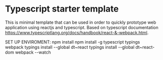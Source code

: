 Typescript starter template
========

This is minimal template that can be used in order to quickly prototype web application using reactjs and typescript.
Based on typescript documentation https://www.typescriptlang.org/docs/handbook/react-&-webpack.html.

SET UP ENVIROMENT:
npm install
npm install -g typescript typings webpack
typings install --global dt~react
typings install --global dt~react-dom
webpack --watch 
